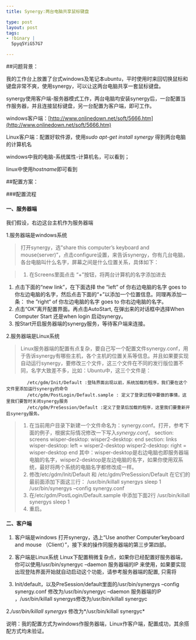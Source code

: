 ```yaml
--- 
title: Synergy:两台电脑共享鼠标键盘

type: post
layout: post
tags: 
- !binary |
  5pyq5YiG57G7

---
```


##问题背景：

我的工作台上放置了台式windows及笔记本ubuntu，平时使用时来回切换鼠标和键盘非常不爽，使用synergy，可以让这两台电脑共享一套鼠标键盘。

synergy使用客户端-服务器模式工作，两台电脑均安装synergy后，一台配置当作服务器，并且连接鼠标键盘，另一台配置为客户端，即可工作。

windows客户端：[http://www.onlinedown.net/soft/5666.htm](http://www.onlinedown.net/soft/5666.htm)

Linux客户端：配置好软件源，使用*sudo apt-get install synergy*
得到两台电脑的计算机名 

windows中我的电脑-系统属性-计算机名，可以看到； 

linux中使用*hostname*即可看到

##配置方案：

###配置流程

#### 一、服务器端

我们假设，右边这台主机作为服务器端

1.服务器端是windows系统

>打开synergy，选”share this computer’s keyboard and mouse(server)”，点击configure设置，来告诉synergy，你有几台电脑，各台电脑叫什么名字，屏幕之间是什么位置关系，具体如下：

>1. 在Screens里面点击 “+”按钮，将两台计算机的名字添加进去
1. 点击下面的“new link”，在下面选择 the “left” of 你右边电脑的名字 goes to 你左边电脑的名字，然后点击下面的“+”以添加一个位置信息。同理再添加一条： the ”right“ of 你左边电脑的名字 goes to 你右边电脑的名字。
1. 点击“OK”离开配置界面。再点击AutoStart, 在弹出来的对话框中选择When Computer Start 还是when login 启动synergy。
1. 按Start开启服务器端的synergy服务，等待客户端来连接。

2.服务器端是Linux系统

>Linux服务器端的配置有点复杂，要自己写一个配置文件synergy.conf，用于告诉synergy有哪些主机，各个主机的位置关系等信息。并且如果要实现自动运行synergy，要修改三个文件，这三个文件在不同的发行版位置不同，名字大致差不多，比如：Ubuntu中，这三个文件是：

			/etc/gdm/Init/Default :登陆界面出现以前，系统加载的程序，我们要在这个文件里添加运行synergy的命令 
			/etc/gdm/PostLogin/Default.sample : 定义了登录过程中要做的事情，这里我们要暂时关闭synergy服务 
			/etc/gdm/PreSession/Default :定义了登录后加载的程序，这里我们要重新开启synergy服务。 

>1. 在当前用户目录下新建一个文件命名为：synergy.conf。打开，参考下面的例子，根据实际情况修改一下写入*synergy.conf*。
			section: screens 
			wisper-desktop: 
			wisper2-desktop: 
			end 
			section: links 
			wisper-desktop: 
			left = wisper2-desktop 
			wisper2-desktop: 
			right = wisper-desktop 
			end
>其中：wisper-desktop是右边电脑也即服务器端电脑的名字，wisper2-desktop是左边电脑的名字，如果你使用双系统，最好将两个系统的电脑名字都修改成一样。
>1. 修改/etc/gdm/Init/Default 和 /etc/gdm/PreSession/Default 在它们的最前面添加下面这三行：
			/usr/bin/killall synergys 
			sleep 1 
			/usr/bin/synergys –config synergy.conf
> 1. 在/etc/gdm/PostLogin/Default.sample 中添加下面2行
			/usr/bin/killall synergys 
			sleep 1
>1. 重启。

#### 二、客户端

1. 客户端是windows
打开synergy，选上“Use another Computer‘keyboard and mouse （Client）”，接下来的操作同服务器端的第三步第四部。

1. 客户端是Linux系统
Linux下配置稍微复杂点，如果你已经配置好服务器端，你可以使用/usr/bin/synergyc –daemon 服务器端的IP 来使用，如果要实现出现登陆界面开始就自动启动这个功能，请参考服务器端的配置, 只需将

1. Init/default，以及PreSession/default里面的/usr/bin/synergys –config synergy.conf 修改为/usr/bin/synergyc –daemon 服务器端的IP ，/usr/bin/killall synergys修改为/usr/bin/killall synergyc

2.*/usr/bin/killall synergys* 修改为*/usr/bin/killall synergyc*

说明：我的配置方式为windows作服务器端，Linux作客户端，配置成功，其余搭配方式均未验证。
